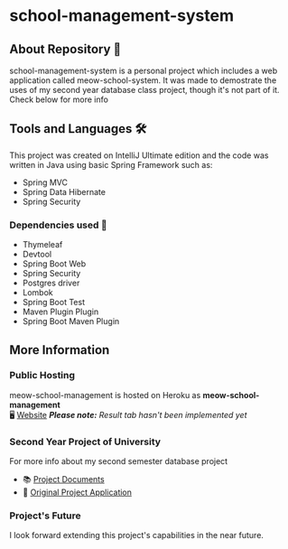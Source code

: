 # school-management-system
## About Repository 📌
school-management-system is a personal project which includes a web application called meow-school-system. It was made to demostrate the uses of my second year database class project, though it's not part of it. Check below for more info
## Tools and Languages 🛠
This project was created on IntelliJ Ultimate edition and the code was written in Java using basic Spring Framework such as:
- Spring MVC
- Spring Data Hibernate
- Spring Security
### Dependencies used 🔨
- Thymeleaf
- Devtool
- Spring Boot Web
- Spring Security
- Postgres driver
- Lombok
- Spring Boot Test
- Maven Plugin Plugin
- Spring Boot Maven Plugin
## More Information
### Public Hosting
meow-school-management is hosted on Heroku as **meow-school-management** <br>
🖥 [Website](https://meow-school-management.herokuapp.com) _**Please note:** Result tab hasn't been implemented yet_
### Second Year Project of University
For more info about my second semester database project
- 📚 [Project Documents](https://drive.google.com/drive/folders/1o7ptCUa4rgzfzHa8GKSEQhuFJx0dK-5Y?usp=sharing)
- 📱 [Original Project Application](https://github.com/Pun-Mengly/font_end_project_database_v2)
### Project's Future
I look forward extending this project's capabilities in the near future.
